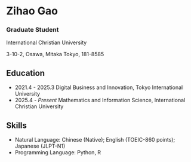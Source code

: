 # Zihao Gao

### Graduate Student

International Christian University

3-10-2, Osawa, Mitaka
Tokyo, 181-8585

## Education
 - 2021.4 - 2025.3 Digital Business and Innovation, Tokyo International University
 - 2025.4 - *Present* Mathematics and Information Science, International Christian University


## Skills
 - Natural Language: Chinese (Native); English (TOEIC-860 points); Japanese (JLPT-N1)
 - Programming Language: Python, R
